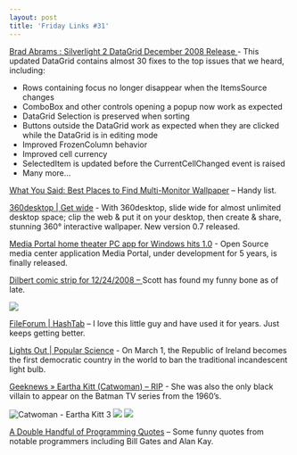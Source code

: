 ```yaml
---
layout: post
title: 'Friday Links #31'
---
```

[Brad Abrams : Silverlight 2 DataGrid December 2008 Release ](http://blogs.msdn.com/brada/archive/2008/12/19/silverlight-2-datagrid-december-2008-release.aspx)- This updated DataGrid contains almost 30 fixes to the top issues that we heard, including:

  * Rows containing focus no longer disappear when the ItemsSource changes 
  * ComboBox and other controls opening a popup now work as expected 
  * DataGrid Selection is preserved when sorting 
  * Buttons outside the DataGrid work as expected when they are clicked while the DataGrid is in editing mode 
  * Improved FrozenColumn behavior 
  * Improved cell currency 
  * SelectedItem is updated before the CurrentCellChanged event is raised 
  * Many more... 

[What You Said: Best Places to Find Multi-Monitor Wallpaper](http://lifehacker.com/5114997/best-places-to-find-multi+monitor-wallpaper) – Handy list.

[360desktop | Get wide](http://www.360desktop.com/) - With 360desktop, slide wide for almost unlimited desktop space; clip the web & put it on your desktop, then create & share, stunning 360° interactive wallpaper. New version 0.7 released.

[Media Portal home theater PC app for Windows hits 1.0](http://www.downloadsquad.com/2008/12/24/media-portal-home-theater-pc-app-for-windows-hits-1-0/) - Open Source media center application Media Portal, under development for 5 years, is finally released.

[Dilbert comic strip for 12/24/2008 – ](http://dilbert.com/strips/comic/2008-12-24/)Scott has found my funny bone as of late.

![](http://dilbert.com/dyn/str_strip/000000000/00000000/0000000/000000/30000/6000/500/36591/36591.strip.gif)

[FileForum | HashTab](http://fileforum.betanews.com/detail/HashTab/1096345722/1) – I love this little guy and have used it for years. Just keeps getting better.

[Lights Out | Popular Science](http://www.popsci.com/environment/article/2008-12/lights-out) - On March 1, the Republic of Ireland becomes the first democratic country in the world to ban the traditional incandescent light bulb.

[Geeknews » Eartha Kitt (Catwoman) – RIP](http://www.geeknews.net/2008/12/25/eartha-kitt-catwoman-rip) - She was also the only black villain to appear on the Batman TV series from the 1960’s.

![Catwoman - Eartha Kitt 3](http://www.geeknews.net/images/2008/12/catwoman-eartha-kitt-3.jpg) ![](http://image.examiner.com/images/blog/wysiwyg/image/aaaeartha.jpg) ![](http://english.chosun.com/media/photo/news/200812/200812260021_00.jpg)

[A Double Handful of Programming Quotes](http://www.hackification.com/2008/12/23/a-double-handful-of-programming-quotes/) – Some funny quotes from notable programmers including Bill Gates and Alan Kay.
